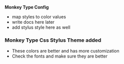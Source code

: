  **Monkey Type Config**
- map styles to color values 
- write docs here later 
 - add stylus style here as well 


 ### Monkey Type Css Stylus Theme added 

 - These colors are better and has more customization 
 - Check the fonts and make sure they are better 

